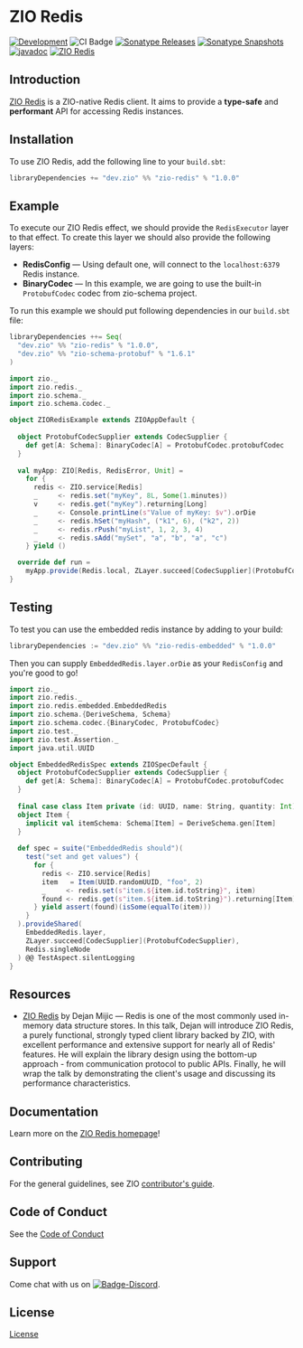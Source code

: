 [//]: # (This file was autogenerated using `zio-sbt-website` plugin via `sbt generateReadme` command.)
[//]: # (So please do not edit it manually. Instead, change "docs/index.md" file or sbt setting keys)
[//]: # (e.g. "readmeDocumentation" and "readmeSupport".)

# ZIO Redis

[![Development](https://img.shields.io/badge/Project%20Stage-Development-green.svg)](https://github.com/zio/zio/wiki/Project-Stages) ![CI Badge](https://github.com/zio/zio-redis/workflows/CI/badge.svg) [![Sonatype Releases](https://img.shields.io/nexus/r/https/oss.sonatype.org/dev.zio/zio-redis_2.13.svg?label=Sonatype%20Release)](https://oss.sonatype.org/content/repositories/releases/dev/zio/zio-redis_2.13/) [![Sonatype Snapshots](https://img.shields.io/nexus/s/https/oss.sonatype.org/dev.zio/zio-redis_2.13.svg?label=Sonatype%20Snapshot)](https://oss.sonatype.org/content/repositories/snapshots/dev/zio/zio-redis_2.13/) [![javadoc](https://javadoc.io/badge2/dev.zio/zio-redis-docs_2.13/javadoc.svg)](https://javadoc.io/doc/dev.zio/zio-redis-docs_2.13) [![ZIO Redis](https://img.shields.io/github/stars/zio/zio-redis?style=social)](https://github.com/zio/zio-redis)

## Introduction

[ZIO Redis](https://github.com/zio/zio-redis) is a ZIO-native Redis client.
It aims to provide a **type-safe** and **performant** API for accessing Redis
instances.

## Installation

To use ZIO Redis, add the following line to your `build.sbt`:

```scala
libraryDependencies += "dev.zio" %% "zio-redis" % "1.0.0"
```

## Example

To execute our ZIO Redis effect, we should provide the `RedisExecutor` layer to that effect. To create this layer we
should also provide the following layers:

- **RedisConfig** — Using default one, will connect to the `localhost:6379` Redis instance.
- **BinaryCodec** — In this example, we are going to use the built-in `ProtobufCodec` codec from zio-schema project.

To run this example we should put following dependencies in our `build.sbt` file:

```scala
libraryDependencies ++= Seq(
  "dev.zio" %% "zio-redis" % "1.0.0",
  "dev.zio" %% "zio-schema-protobuf" % "1.6.1"
)
```

```scala
import zio._
import zio.redis._
import zio.schema._
import zio.schema.codec._

object ZIORedisExample extends ZIOAppDefault {
  
  object ProtobufCodecSupplier extends CodecSupplier {
    def get[A: Schema]: BinaryCodec[A] = ProtobufCodec.protobufCodec
  }
  
  val myApp: ZIO[Redis, RedisError, Unit] = 
    for {
      redis <- ZIO.service[Redis]
      _     <- redis.set("myKey", 8L, Some(1.minutes))
      v     <- redis.get("myKey").returning[Long]
      _     <- Console.printLine(s"Value of myKey: $v").orDie
      _     <- redis.hSet("myHash", ("k1", 6), ("k2", 2))
      _     <- redis.rPush("myList", 1, 2, 3, 4)
      _     <- redis.sAdd("mySet", "a", "b", "a", "c")
    } yield ()

  override def run = 
    myApp.provide(Redis.local, ZLayer.succeed[CodecSupplier](ProtobufCodecSupplier))
}
```

## Testing

To test you can use the embedded redis instance by adding to your build:

```scala
libraryDependencies := "dev.zio" %% "zio-redis-embedded" % "1.0.0"
```

Then you can supply `EmbeddedRedis.layer.orDie` as your `RedisConfig` and you're good to go!

```scala
import zio._
import zio.redis._
import zio.redis.embedded.EmbeddedRedis
import zio.schema.{DeriveSchema, Schema}
import zio.schema.codec.{BinaryCodec, ProtobufCodec}
import zio.test._
import zio.test.Assertion._
import java.util.UUID

object EmbeddedRedisSpec extends ZIOSpecDefault {
  object ProtobufCodecSupplier extends CodecSupplier {
    def get[A: Schema]: BinaryCodec[A] = ProtobufCodec.protobufCodec
  }
  
  final case class Item private (id: UUID, name: String, quantity: Int)
  object Item {
    implicit val itemSchema: Schema[Item] = DeriveSchema.gen[Item]
  }
  
  def spec = suite("EmbeddedRedis should")(
    test("set and get values") {
      for {
        redis <- ZIO.service[Redis]
        item   = Item(UUID.randomUUID, "foo", 2)
        _     <- redis.set(s"item.${item.id.toString}", item)
        found <- redis.get(s"item.${item.id.toString}").returning[Item]
      } yield assert(found)(isSome(equalTo(item)))
    }
  ).provideShared(
    EmbeddedRedis.layer,
    ZLayer.succeed[CodecSupplier](ProtobufCodecSupplier),
    Redis.singleNode
  ) @@ TestAspect.silentLogging
}
```

## Resources

- [ZIO Redis](https://www.youtube.com/watch?v=yqFt3b3RBkI) by Dejan Mijic — Redis is one of the most commonly used
  in-memory data structure stores. In this talk, Dejan will introduce ZIO Redis, a purely functional, strongly typed
  client library backed by ZIO, with excellent performance and extensive support for nearly all of Redis' features. He
  will explain the library design using the bottom-up approach - from communication protocol to public APIs. Finally, he
  will wrap the talk by demonstrating the client's usage and discussing its performance characteristics.

## Documentation

Learn more on the [ZIO Redis homepage](https://zio.dev/zio-redis)!

## Contributing

For the general guidelines, see ZIO [contributor's guide](https://zio.dev/contributor-guidelines).

## Code of Conduct

See the [Code of Conduct](https://zio.dev/code-of-conduct)

## Support

Come chat with us on [![Badge-Discord]][Link-Discord].

[Badge-Discord]: https://img.shields.io/discord/629491597070827530?logo=discord "chat on discord"
[Link-Discord]: https://discord.gg/2ccFBr4 "Discord"

## License

[License](LICENSE)
